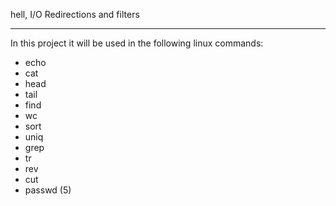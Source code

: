 hell, I/O Redirections and filters

------------
In this project it will be used in the following linux commands:

- echo
- cat
- head
- tail
- find
- wc
- sort
- uniq
- grep
- tr
- rev
- cut
- passwd (5)
